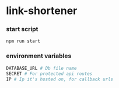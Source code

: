 # link-shortener

### start script
`npm run start`

### environment variables
```bash
DATABASE_URL # Db file name
SECRET # For protected api routes
IP # Ip it's hosted on, for callback urls
```
